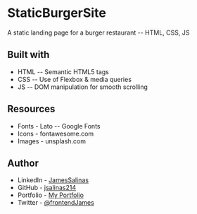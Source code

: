 # StaticBurgerSite
A static landing page for a burger restaurant -- HTML, CSS, JS

## Built with
- HTML -- Semantic HTML5 tags
- CSS -- Use of Flexbox & media queries
- JS -- DOM manipulation for smooth scrolling

## Resources
- Fonts - Lato -- Google Fonts 
- Icons - fontawesome.com
- Images - unsplash.com

## Author
- LinkedIn - [JamesSalinas](https://www.linkedin.com/in/james-salinas-06a505199)
- GitHub - [jsalinas214](https://www.github.com/jsalinas214) 
- Portfolio - [My Portfolio](http://james-salinas.com/)
- Twitter - [@frontendJames](https://twitter.com/frontendJames)

